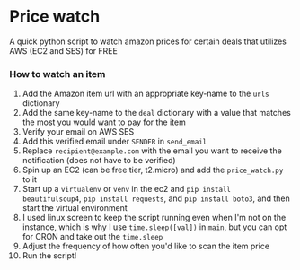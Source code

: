 # Price watch

A quick python script to watch amazon prices for certain deals that utilizes AWS (EC2 and SES) for FREE

### How to watch an item
1. Add the Amazon item url with an appropriate key-name to the `urls` dictionary
2. Add the same key-name to the `deal` dictionary with a value that matches the most you would want to pay for the item
3. Verify your email on AWS SES
4. Add this verified email under `SENDER` in `send_email`
5. Replace `recipient@example.com` with the email you want to receive the notification (does not have to be verified)
6. Spin up an EC2 (can be free tier, t2.micro) and add the `price_watch.py` to it
7. Start up a `virtualenv` or `venv` in the ec2 and `pip install beautifulsoup4`, `pip install requests`, and `pip install boto3`, and then start the virtual environment
8. I used linux screen to keep the script running even when I'm not on the instance, which is why I use `time.sleep([val])` in `main`, but you can opt for CRON and take out the `time.sleep`
9. Adjust the frequency of how often you'd like to scan the item price
10. Run the script! 
